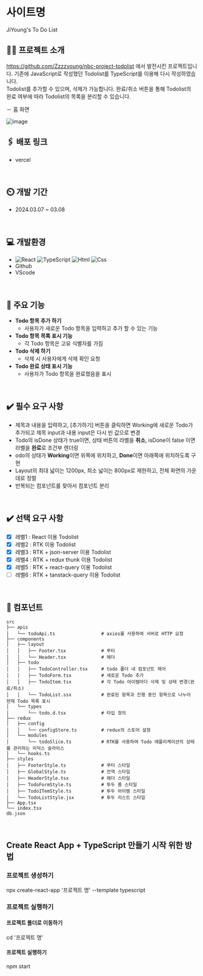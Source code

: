 # 사이트명

JiYoung's To Do List
<br>

## 👩‍💻 프로젝트 소개

https://github.com/Zzzzyoung/nbc-project-todolist 에서 발전시킨 프로젝트입니다. 기존에 JavaScript로 작성했던 Todolist를 TypeScript를 이용해 다시 작성하였습니다. <br>
Todolist를 추가할 수 있으며, 삭제가 가능합니다. 완료/취소 버튼을 통해 Todolist의 완료 여부에 따라 Todolist의 목록을 분리할 수 있습니다.

－ 홈 화면

![image](https://github.com/Zzzzyoung/nbc-project-todolist-typescript/assets/154482077/e46478d0-1594-45a1-a8c6-e794ef4e2eb8)
<br>

## 🖇️ 배포 링크

- vercel

<br>

## ⏲️ 개발 기간

- 2024.03.07 ~ 03.08
<br>

## 💻 개발환경

- <img alt="React" src ="https://img.shields.io/badge/React-444444.svg?&style=for-the-badge&logo=React&logoColor=react"/> ![TypeScript](https://img.shields.io/badge/TypeScript-3178C6.svg?&style=for-the-badge&logo=TypeScript&logoColor=white) <img alt="Html" src ="https://img.shields.io/badge/HTML-E34F26.svg?&style=for-the-badge&logo=HTML5&logoColor=white"/> <img alt="Css" src ="https://img.shields.io/badge/CSS-1572B6.svg?&style=for-the-badge&logo=CSS3&logoColor=white"/>
- Github
- VScode
<br>

## 📌 주요 기능

- **Todo 항목 추가 하기**
    - 사용자가 새로운 Todo 항목을 입력하고 추가 할 수 있는 기능
- **Todo 항목 목록 표시 기능**
    - 각 Todo 항목은 고유 식별자를 가짐
- **Todo 삭제 하기**
    - 삭제 시 사용자에게 삭제 확인 요청
- **Todo 완료 상태 표시 기능**
    - 사용자가 Todo 항목을 완료했음을 표시
<br>

## ✔️ 필수 요구 사항

- 제목과 내용을 입력하고, [추가하기] 버튼을 클릭하면 Working에 새로운 Todo가 추가되고 제목 input과 내용 input은 다시 빈 값으로 변경
- Todo의 isDone 상태가 true이면, 상태 버튼의 라벨을 **취소**, isDone이 false 이면 라벨을 **완료**로 조건부 렌더링
- odo의 상태가 **Working**이면 위쪽에 위치하고, **Done**이면 아래쪽에 위치하도록 구현
- Layout의 최대 넓이는 1200px, 최소 넓이는 800px로 제한하고, 전체 화면의 가운데로 정렬
- 반복되는 컴포넌트를 찾아서 컴포넌트 분리
<br>

## ✔️ 선택 요구 사항

- [X] 레벨1 : React 이용 Todolist
- [X] 레벨2 : RTK 이용 Todolist
- [X] 레벨3 : RTK + json-server 이용 Todolist
- [X] 레벨4 : RTK + redux thunk 이용 Todolist
- [X] 레벨5 : RTK + react-query 이용 Todolist
- [ ] 레벨6 : RTK + tanstack-query 이용 Todolist
<br>

## 🧩 컴포넌트

```
src
├── apis
│   └── todoApi.ts                 # axios를 사용하여 서버로 HTTP 요청
├── components
│   ├── layout                     
│   │   ├── Footer.tsx             # 푸터
│   │   └── Header.tsx             # 헤더
│   ├── todo
│   │   ├── TodoController.tsx     # todo 폴더 내 컴포넌트 제어
│   │   ├── TodoForm.tsx           # 새로운 Todo 추가
│   │   ├── TodoItem.tsx           # 각 Todo 아이템마다 삭제 및 상태 변경(완료/취소)
│   │   └── TodoList.ssx           # 완료된 항목과 진행 중인 항목으로 나누어 현재 Todo 목록 표시
│   └── types
│       └── todo.d.tsx             # 타입 정의
├── redux
│   ├── config
│   │   └── configStore.ts         # redux의 스토어 설정
│   └── modules
│       └── todoSlice.ts           # RTK를 사용하여 Todo 애플리케이션의 상태를 관리하는 리덕스 슬라이스
│   └── hooks.ts
├── styles
│   ├── FooterStyle.ts             # 푸터 스타일
│   ├── GlobalStyle.ts             # 전역 스타일
│   ├── HeaderStyle.tsx            # 헤더 스타일
│   ├── TodoFormStyle.ts           # 투두 폼 스타일
│   ├── TodoITemStyle.ts           # 투두 아이템 스타일
│   └── TodoListStyle.jsx          # 투두 리스트 스타일
├── App.tsx
└── index.tsx
db.json
```
<br>

## Create React App + TypeScript 만들기 시작 위한 방법

### 프로젝트 생성하기

npx create-react-app '프로젝트 명' --template typescript

### 프로젝트 실행하기

#### 프로젝트 폴더로 이동하기

cd '프로젝트 명'

#### 프로젝트 실행하기

npm start
